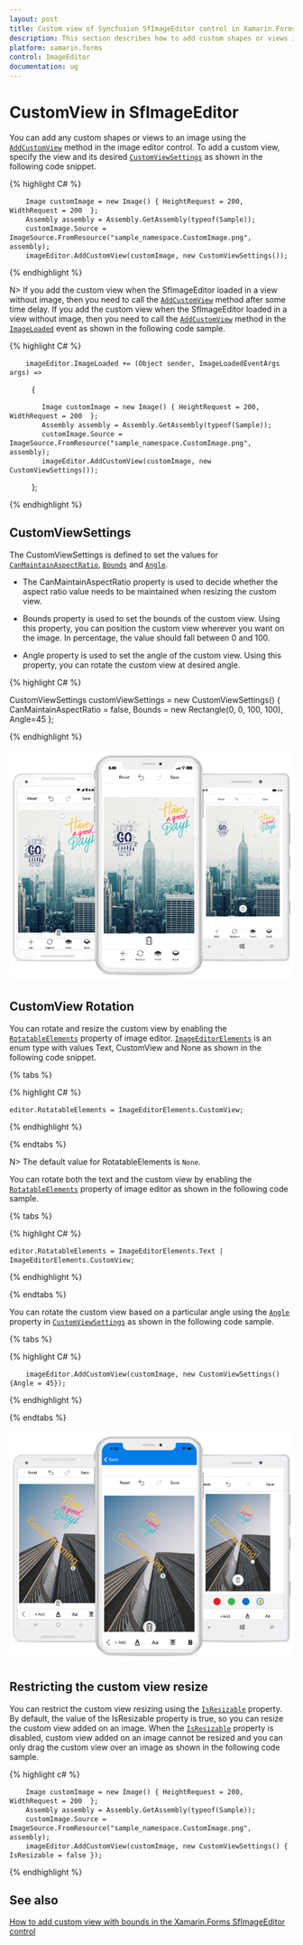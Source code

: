 ```yaml
---
layout: post
title: Custom view of Syncfusion SfImageEditor control in Xamarin.Forms
description: This section describes how to add custom shapes or views in SfImageEditor control for Xamarin.Forms patform
platform: xamarin.forms
control: ImageEditor
documentation: ug
---
```


# CustomView in SfImageEditor

You can add any custom shapes or views to an image using the [`AddCustomView`](https://help.syncfusion.com/cr/xamarin/Syncfusion.SfImageEditor.XForms.SfImageEditor.html#Syncfusion_SfImageEditor_XForms_SfImageEditor_AddCustomView_System_Object_Syncfusion_SfImageEditor_XForms_CustomViewSettings_) method in the image editor control. To add a custom view, specify the view and its desired [`CustomViewSettings`](https://help.syncfusion.com/cr/xamarin/Syncfusion.SfImageEditor.XForms.CustomViewSettings.html) as shown in the following code snippet.

{% highlight C# %}

        Image customImage = new Image() { HeightRequest = 200, WidthRequest = 200  };
        Assembly assembly = Assembly.GetAssembly(typeof(Sample));
        customImage.Source = ImageSource.FromResource("sample_namespace.CustomImage.png", assembly);
        imageEditor.AddCustomView(customImage, new CustomViewSettings());
  
{% endhighlight %}

N> If you add the custom view when the SfImageEditor loaded in a view without image, then you need to call the [`AddCustomView`](https://help.syncfusion.com/cr/xamarin/Syncfusion.SfImageEditor.XForms.SfImageEditor.html#Syncfusion_SfImageEditor_XForms_SfImageEditor_AddCustomView_System_Object_Syncfusion_SfImageEditor_XForms_CustomViewSettings_) method after some time delay. If you add the custom view when the SfImageEditor loaded in a view without image, then you need to call the [`AddCustomView`](https://help.syncfusion.com/cr/xamarin/Syncfusion.SfImageEditor.XForms.SfImageEditor.html#Syncfusion_SfImageEditor_XForms_SfImageEditor_AddCustomView_System_Object_Syncfusion_SfImageEditor_XForms_CustomViewSettings_) method in the [`ImageLoaded`](https://help.syncfusion.com/cr/xamarin/Syncfusion.SfImageEditor.XForms.SfImageEditor.html#Syncfusion_SfImageEditor_XForms_SfImageEditor_ImageLoaded) event as shown in the following code sample.

{% highlight C# %}

        imageEditor.ImageLoaded += (Object sender, ImageLoadedEventArgs args) =>
          {
              
            Image customImage = new Image() { HeightRequest = 200, WidthRequest = 200  };
            Assembly assembly = Assembly.GetAssembly(typeof(Sample));
            customImage.Source = ImageSource.FromResource("sample_namespace.CustomImage.png", assembly);
            imageEditor.AddCustomView(customImage, new CustomViewSettings());
    
          };

{% endhighlight %}

## CustomViewSettings

The CustomViewSettings is defined to set the values for [`CanMaintainAspectRatio`](https://help.syncfusion.com/cr/xamarin/Syncfusion.SfImageEditor.XForms.CustomViewSettings.html#Syncfusion_SfImageEditor_XForms_CustomViewSettings_CanMaintainAspectRatio), [`Bounds`](https://help.syncfusion.com/cr/xamarin/Syncfusion.SfImageEditor.XForms.CustomViewSettings.html#Syncfusion_SfImageEditor_XForms_CustomViewSettings_Bounds) and [`Angle`](https://help.syncfusion.com/cr/xamarin/Syncfusion.SfImageEditor.XForms.CustomViewSettings.html#Syncfusion_SfImageEditor_XForms_CustomViewSettings_Angle).

* The CanMaintainAspectRatio property is used to decide whether the aspect ratio value needs to be maintained when resizing the custom view.

* Bounds property is used to set the bounds of the custom view. Using this property, you can position the custom view wherever you want on the image. In percentage, the value should fall between 0 and 100.

* Angle property is used to set the angle of the custom view. Using this property, you can rotate the custom view at desired angle.

{% highlight C# %}

CustomViewSettings customViewSettings = new CustomViewSettings()
{
    CanMaintainAspectRatio = false,
    Bounds = new Rectangle(0, 0, 100, 100),
    Angle=45
};

{% endhighlight %}

![SfImageEditor](ImageEditor_images/CustomView.png)

## CustomView Rotation

You can rotate and resize the custom view by enabling the [`RotatableElements`](https://help.syncfusion.com/cr/xamarin/Syncfusion.SfImageEditor.XForms.SfImageEditor.html#Syncfusion_SfImageEditor_XForms_SfImageEditor_RotatableElements) property of image editor. [`ImageEditorElements`](https://help.syncfusion.com/cr/xamarin/Syncfusion.SfImageEditor.XForms.ImageEditorElements.html) is an enum type with values Text, CustomView and None as shown in the following code snippet.

{% tabs %}

{% highlight C# %}

    editor.RotatableElements = ImageEditorElements.CustomView;   

{% endhighlight %}

{% endtabs %}

N> The default value for RotatableElements is `None`.

You can rotate both the text and the custom view by enabling the [`RotatableElements`](https://help.syncfusion.com/cr/xamarin/Syncfusion.SfImageEditor.XForms.SfImageEditor.html#Syncfusion_SfImageEditor_XForms_SfImageEditor_RotatableElements) property of image editor as shown in the following code sample.

{% tabs %}

{% highlight C# %}

    editor.RotatableElements = ImageEditorElements.Text | ImageEditorElements.CustomView;   

{% endhighlight %}

{% endtabs %}

You can rotate the custom view based on a particular angle using the [`Angle`](https://help.syncfusion.com/cr/xamarin/Syncfusion.SfImageEditor.XForms.CustomViewSettings.html#Syncfusion_SfImageEditor_XForms_CustomViewSettings_Angle) property in [`CustomViewSettings`](https://help.syncfusion.com/cr/xamarin/Syncfusion.SfImageEditor.XForms.CustomViewSettings.html) as shown in the following code sample. 

{% tabs %}

{% highlight C# %}

        imageEditor.AddCustomView(customImage, new CustomViewSettings(){Angle = 45});    

{% endhighlight %}

{% endtabs %}

![SfImageEditor](ImageEditor_images/rotation.jpg)

## Restricting the custom view resize

You can restrict the custom view resizing using the [`IsResizable`](https://help.syncfusion.com/cr/xamarin/Syncfusion.SfImageEditor.XForms.CustomViewSettings.html#Syncfusion_SfImageEditor_XForms_CustomViewSettings_IsResizable) property. By default, the value of the IsResizable property is true, so you can resize the custom view added on an image. When the [`IsResizable`](https://help.syncfusion.com/cr/xamarin/Syncfusion.SfImageEditor.XForms.CustomViewSettings.html#Syncfusion_SfImageEditor_XForms_CustomViewSettings_IsResizable) property is disabled, custom view added on an image cannot be resized and you can only drag the custom view over an image as shown in the following code sample.

{% highlight c# %}

        Image customImage = new Image() { HeightRequest = 200, WidthRequest = 200  };
        Assembly assembly = Assembly.GetAssembly(typeof(Sample));
        customImage.Source = ImageSource.FromResource("sample_namespace.CustomImage.png", assembly);
        imageEditor.AddCustomView(customImage, new CustomViewSettings() { IsResizable = false });

{% endhighlight %}

## See also

[How to add custom view with bounds in the Xamarin.Forms SfImageEditor control](https://www.syncfusion.com/kb/10620/how-to-add-custom-view-with-bounds-in-the-xamarin-forms-sfimageeditor-control)
